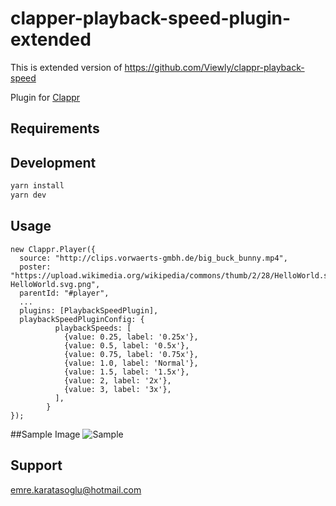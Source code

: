 # clapper-playback-speed-plugin-extended
This is extended version of https://github.com/Viewly/clappr-playback-speed

Plugin for [Clappr](https://github.com/clappr/clappr)

## Requirements

## Development

```sh
yarn install
yarn dev
```

## Usage
```
new Clappr.Player({
  source: "http://clips.vorwaerts-gmbh.de/big_buck_bunny.mp4",
  poster: "https://upload.wikimedia.org/wikipedia/commons/thumb/2/28/HelloWorld.svg/512px-HelloWorld.svg.png",
  parentId: "#player",
  ...
  plugins: [PlaybackSpeedPlugin],
  playbackSpeedPluginConfig: {
          playbackSpeeds: [
            {value: 0.25, label: '0.25x'},
            {value: 0.5, label: '0.5x'},
            {value: 0.75, label: '0.75x'},
            {value: 1.0, label: 'Normal'},
            {value: 1.5, label: '1.5x'},
            {value: 2, label: '2x'},
            {value: 3, label: '3x'},
          ],
        }
});
```

##Sample Image
![Sample](https://image.prntscr.com/image/rc29nRB1TgCJa5AnalwcDQ.png)

## Support
emre.karatasoglu@hotmail.com
